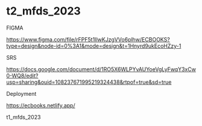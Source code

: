 # t2_mfds_2023
FIGMA

https://www.figma.com/file/rFPF5t1IlwKJzgVVo6plhw/ECBOOKS?type=design&node-id=0%3A1&mode=design&t=1Hnyrd9ukEcoHZzy-1

SRS

https://docs.google.com/document/d/1RO5X6WLPYvAUYoeVgLyFwqY3xCw0-WQ8/edit?usp=sharing&ouid=108237671995219324438&rtpof=true&sd=true

Deployment


https://ecbooks.netlify.app/

t1_mfds_2023
